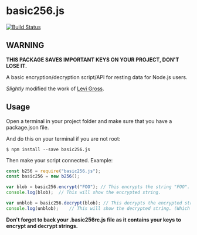 basic256.js
=========================

[![Build Status](https://travis-ci.org/linuxgemini/basic256.js.svg?branch=master)](https://travis-ci.org/linuxgemini/basic256.js)

WARNING
-------

**THIS PACKAGE SAVES IMPORTANT KEYS ON YOUR PROJECT, DON'T LOSE IT.**

A basic encryption/decryption script/API for resting data for Node.js users.

*Slightly* modified the work of [Levi Gross](http://www.levigross.com/2014/03/30/how-to-write-an-encrypt-and-decrypt-api-for-data-at-rest-in-nodejs/).

Usage
-----

Open a terminal in your project folder and make sure that you have a package.json file.

And do this on your terminal if you are not root:

`
$ npm install --save basic256.js
`

Then make your script connected. Example:

```js
const b256 = require("basic256.js");
const basic256 = new b256();

var blob = basic256.encrypt("FOO"); // This encrypts the string "FOO".
console.log(blob);  // This will show the encrypted string.

var unblob = basic256.decrypt(blob); // This decrypts the encrypted string.
console.log(unblob);    // This will show the decrypted string. (Which in this case, it is "FOO")
```

**Don't forget to back your .basic256rc.js file as it contains your keys to encrypt and decrypt strings.**
